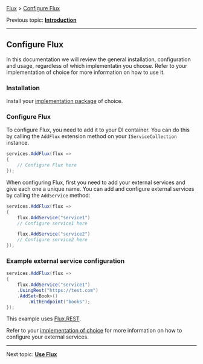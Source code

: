 <span class="breadcrumbs">
    <a href="./">Flux</a> &gt;
    <a href="./02.configure.html">Configure Flux</a>
</span>

Previous topic:
[**Introduction**](01.introduction.md)

---

## Configure Flux

In this documentation we will review the general installation, configuration and usage, regardless of which implementatin you choose. Refer to your implementation of choice for more information on how to use it.

### Installation

Install your [implementation package](04.implementations.md) of choice.

### Configure Flux

To configure Flux, you need to add it to your DI container. You can do this by calling the `AddFlux` extension method on your `IServiceCollection` instance.

```csharp
services.AddFlux(flux =>
{
    // Configure Flux here
});
```

When configuring Flux, first you need to add your external services and give each one a unique name. You can add and configure external services by calling the `AddService` method:

```csharp
services.AddFlux(flux =>
{
    flux.AddService("service1")
    // Configure service1 here

    flux.AddService("service2")
    // Configure service2 here
});
```

### Example external service configuration

```csharp
services.AddFlux(flux =>
{
    flux.AddService("service1")
    .UsingRest("https://test.com")
    .AddSet<Book>()
        .WithEndpoint("books");
});
```

This example uses [Flux.REST](rest/01.introduction.md).

Refer to your [implementation of choice](04.implementations.md) for more information on how to configure your external services.

---

Next topic:
[**Use Flux**](03.use.md)